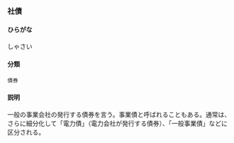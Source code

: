 <div style="display:none;">

## [あ行](securities-terms?id=あ行)
## [か行](securities-terms?id=か行)
## [さ行](securities-terms?id=さ行)

</div>

### 社債

#### ひらがな

しゃさい

#### 分類

`債券`

#### 説明

一般の事業会社の発行する債券を言う。事業債と呼ばれることもある。通常は、さらに細分化して「電力債」（電力会社が発行する債券）、「一般事業債」などに区分される。

<div style="display:none;">

## [た行](securities-terms?id=た行)
## [な行](securities-terms?id=な行)
## [は行](securities-terms?id=は行)
## [ま行](securities-terms?id=ま行)
## [や行](securities-terms?id=や行)
## [ら行](securities-terms?id=ら行)
## [わ行](securities-terms?id=わ行)
## [英数字・記号](securities-terms?id=英数字・記号)

</div>

